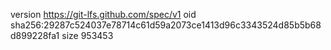 version https://git-lfs.github.com/spec/v1
oid sha256:29287c524037e78714c61d59a2073ce1413d96c3343524d85b5b68d899228fa1
size 953453
